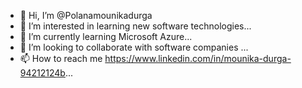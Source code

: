 - 👋 Hi, I’m @Polanamounikadurga
- 👀 I’m interested in learning new software technologies...
- 🌱 I’m currently learning Microsoft Azure...
- 💞️ I’m looking to collaborate with software companies ...
- 📫 How to reach me https://www.linkedin.com/in/mounika-durga-94212124b...

<!---
Polanamounikadurga/Polanamounikadurga is a ✨ special ✨ repository because its `README.md` (this file) appears on your GitHub profile.
You can click the Preview link to take a look at your changes.
--->
